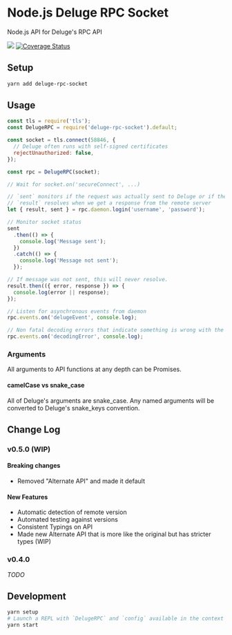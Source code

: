 # Node.js Deluge RPC Socket

Node.js API for Deluge's RPC API

[![](https://github.com/cinderblock/node-deluge-rpc/workflows/Main/badge.svg)](https://github.com/cinderblock/node-deluge-rpc/actions)
[![Coverage Status](https://coveralls.io/repos/github/cinderblock/node-deluge-rpc/badge.svg?branch=rework-api)](https://coveralls.io/github/cinderblock/node-deluge-rpc?branch=rework-api)

## Setup

```bash
yarn add deluge-rpc-socket
```

## Usage

```js
const tls = require('tls');
const DelugeRPC = require('deluge-rpc-socket').default;

const socket = tls.connect(58846, {
  // Deluge often runs with self-signed certificates
  rejectUnauthorized: false,
});

const rpc = DelugeRPC(socket);

// Wait for socket.on('secureConnect', ...)

// `sent` monitors if the request was actually sent to Deluge or if there was some error on our end
// `result` resolves when we get a response from the remote server
let { result, sent } = rpc.daemon.login('username', 'password');

// Monitor socket status
sent
  .then(() => {
    console.log('Message sent');
  })
  .catch(() => {
    console.log('Message not sent');
  });

// If message was not sent, this will never resolve.
result.then(({ error, response }) => {
  console.log(error || response);
});

// Listen for asynchronous events from daemon
rpc.events.on('delugeEvent', console.log);

// Non fatal decoding errors that indicate something is wrong with the protocol...
rpc.events.on('decodingError', console.log);
```

### Arguments

All arguments to API functions at any depth can be Promises.

#### camelCase vs snake_case

All of Deluge's arguments are snake_case.
Any named arguments will be converted to Deluge's snake_keys convention.

## Change Log

### v0.5.0 (WIP)

#### Breaking changes

- Removed "Alternate API" and made it default

#### New Features

- Automatic detection of remote version
- Automated testing against versions
- Consistent Typings on API
- Made new Alternate API that is more like the original but has stricter types (WIP)

### v0.4.0

_TODO_

<!-- NOPUBLISH -->

## Development

```bash
yarn setup
# Launch a REPL with `DelugeRPC` and `config` available in the context and useful commands in history
yarn start
```
